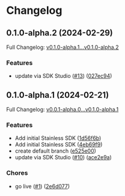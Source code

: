 # Changelog

## 0.1.0-alpha.2 (2024-02-29)

Full Changelog: [v0.1.0-alpha.1...v0.1.0-alpha.2](https://github.com/denoland/subhosting-js/compare/v0.1.0-alpha.1...v0.1.0-alpha.2)

### Features

* update via SDK Studio ([#13](https://github.com/denoland/subhosting-js/issues/13)) ([027ec94](https://github.com/denoland/subhosting-js/commit/027ec945231269413ebc533ed84a51669dbded86))

## 0.1.0-alpha.1 (2024-02-21)

Full Changelog: [v0.0.1-alpha.0...v0.1.0-alpha.1](https://github.com/denoland/subhosting-js/compare/v0.0.1-alpha.0...v0.1.0-alpha.1)

### Features

* Add initial Stainless SDK ([1d56f6b](https://github.com/denoland/subhosting-js/commit/1d56f6b9c8d0cfa7da67432a837a46452fa6f65b))
* Add initial Stainless SDK ([4eb69f9](https://github.com/denoland/subhosting-js/commit/4eb69f964197e0742c296203e82bd403f615b5ed))
* create default branch ([e525e00](https://github.com/denoland/subhosting-js/commit/e525e00ce06149d88b4c1eaff1cf07a1e091a058))
* update via SDK Studio ([#10](https://github.com/denoland/subhosting-js/issues/10)) ([ace2e9a](https://github.com/denoland/subhosting-js/commit/ace2e9a95b0a908ce1a1823b2807c85fc099e77c))


### Chores

* go live ([#1](https://github.com/denoland/subhosting-js/issues/1)) ([2e6d077](https://github.com/denoland/subhosting-js/commit/2e6d0774a58b4cdb8410dfe73d189a9c2a7b008d))
